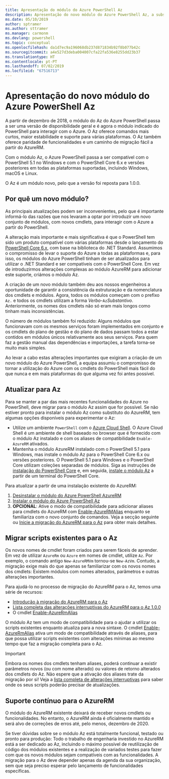 ```yaml
---
title: Apresentação do módulo do Azure PowerShell Az
description: Apresentação do novo módulo do Azure PowerShell Az, a substituição do módulo AzureRM.
ms.date: 05/10/2019
author: sptramer
ms.author: sttramer
ms.manager: carmonm
ms.devlang: powershell
ms.topic: conceptual
ms.openlocfilehash: da1d7ec9a196068db237d871834b92f8b077b42c
ms.sourcegitcommit: a4e527d3deba004007cfa22fa536e8255dd23b37
ms.translationtype: HT
ms.contentlocale: pt-PT
ms.lasthandoff: 07/02/2019
ms.locfileid: "67516713"
---
```

# <a name="introducing-the-new-azure-powershell-az-module"></a>Apresentação do novo módulo do Azure PowerShell Az

A partir de dezembro de 2018, o módulo do Az do Azure PowerShell passa a ser uma versão de disponibilidade geral e é agora o módulo indicado do PowerShell para interagir com o Azure. O Az oferece comandos mais curtos, maior estabilidade e suporte para várias plataformas. O Az também oferece paridade de funcionalidades e um caminho de migração fácil a partir do AzureRM.

Com o módulo Az, o Azure PowerShell passa a ser compatível com o PowerShell 5.1 no Windows e com o PowerShell Core 6.x e versões posteriores em todas as plataformas suportadas, incluindo Windows, macOS e Linux.

O Az é um módulo novo, pelo que a versão foi reposta para 1.0.0.

## <a name="why-a-new-module"></a>Por quê um novo módulo?

As principais atualizações podem ser inconvenientes, pelo que é importante informá-lo das razões que nos levaram a optar por introduzir um novo conjunto de módulos, com novos cmdlets, para interagir com o Azure a partir do PowerShell.

A alteração mais importante e mais significativa é que o PowerShell tem sido um produto compatível com várias plataformas desde o lançamento do [PowerShell Core 6.x](/powershell/scripting/overview), com base na biblioteca do .NET Standard.
Assumimos o compromisso de levar o suporte do Azure a todas as plataformas e, para isso, os módulos do Azure PowerShell tinham de ser atualizados para utilizar o .NET Standard e ser compatíveis com o PowerShell Core. Em vez de introduzirmos alterações complexas ao módulo AzureRM para adicionar este suporte, criámos o módulo Az.

A criação de um novo módulo também deu aos nossos engenheiros a oportunidade de garantir a consistência da estruturação e da nomenclatura dos cmdlets e módulos. Agora, todos os módulos começam com o prefixo `Az.` e todos os cmdlets utilizam a forma _Verbo_-`Az`_Substantivo_. Anteriormente, os nomes dos cmdlets não só eram mais longos como tinham mais inconsistências.

O número de módulos também foi reduzido: Alguns módulos que funcionavam com os mesmos serviços foram implementados em conjunto e os cmdlets do plano de gestão e do plano de dados passam todos a estar contidos em módulos únicos relativamente aos seus serviços. Para quem faz a gestão manual das dependências e importações, a tarefa torna-se muito mais simples.

Ao levar a cabo estas alterações importantes que exigiram a criação de um novo módulo do Azure PowerShell, a equipa assumiu o compromisso de tornar a utilização do Azure com os cmdlets do PowerShell mais fácil do que nunca e em mais plataformas do que alguma vez foi antes possível.

## <a name="upgrade-to-az"></a>Atualizar para Az

Para se manter a par das mais recentes funcionalidades do Azure no PowerShell, deve migrar para o módulo Az assim que for possível. Se não estiver pronto para instalar o módulo Az como substituto do AzureRM, tem algumas opções disponíveis para experimentar o Az:

* Utilize um ambiente `PowerShell` com o [Azure Cloud Shell](https://docs.microsoft.com/en-us/azure/cloud-shell/overview).
  O Azure Cloud Shell é um ambiente de shell baseado no browser que é fornecido com o módulo Az instalado e com os aliases de compatibilidade `Enable-AzureRM` ativados.
* Mantenha o módulo AzureRM instalado com o PowerShell 5.1 para Windows, mas instale o módulo Az para o PowerShell Core 6.x ou versões posteriores. O PowerShell 5.1 para Windows e o PowerShell Core utilizam coleções separadas de módulos. Siga as instruções de [instalação do PowerShell Core](/powershell/scripting/install/installing-powershell-core-on-windows) e, em seguida, [instale o módulo Az](install-az-ps.md) a partir de um terminal do PowerShell Core.

Para atualizar a partir de uma instalação existente do AzureRM:

1. [Desinstalar o módulo do Azure PowerShell AzureRM](/powershell/azure/uninstall-az-ps#uninstall-the-azurerm-module)
2. [Instalar o módulo do Azure PowerShell Az](install-az-ps.md)
3. __OPCIONAL__: Ative o modo de compatibilidade para adicionar aliases para cmdlets do AzureRM com [Enable-AzureRMAlias](/powershell/module/az.accounts/enable-azurermalias) enquanto se familiariza com o novo conjunto de comandos. Veja a secção seguinte ou [Inicie a migração do AzureRM para o Az](migrate-from-azurerm-to-az.md) para obter mais detalhes.

## <a name="migrate-existing-scripts-to-az"></a>Migrar scripts existentes para o Az

Os novos nomes de cmdlet foram criados para serem fáceis de aprender. Em vez de utilizar `AzureRm` ou `Azure` em nomes de cmdlet, utilize `Az`. Por exemplo, o comando antigo `New-AzureRMVm` tornou-se `New-AzVm`.
Contudo, a migração exige mais do que apenas se familiarizar com os novos nomes dos cmdlets: Existem módulos com nomes alterados, parâmetros e outras alterações importantes.

Para ajudá-lo no processo de migração do AzureRM para o Az, temos uma série de recursos:

* [Introdução à migração do AzureRM para o Az](migrate-from-azurerm-to-az.md)
* [Lista completa das alterações interruptivas do AzureRM para o Az 1.0.0](migrate-az-1.0.0.md)
* O cmdlet [Enable-AzureRmAlias](/powershell/module/az.accounts/enable-azurermalias)

O módulo Az tem um modo de compatibilidade para o ajudar a utilizar os scripts existentes enquanto atualiza para a nova sintaxe. O cmdlet [Enable-AzureRmAlias](/powershell/module/az.accounts/enable-azurermalias) ativa um modo de compatibilidade através de aliases, para que possa utilizar scripts existentes com alterações mínimas ao mesmo tempo que faz a migração completa para o Az.

> [!IMPORTANT]
> Embora os nomes dos cmdlets tenham aliases, poderá continuar a existir parâmetros novos (ou com nome alterado) ou valores de retorno alterados dos cmdlets do Az. Não espere que a ativação dos aliases trate da migração por si! Veja a [lista completa de alterações interruptivas](migrate-az-1.0.0.md) para saber onde os seus scripts poderão precisar de atualizações.

## <a name="continued-support-for-azurerm"></a>Suporte contínuo para o AzureRM

O módulo do AzureRM existente deixará de receber novos cmdlets ou funcionalidades. No entanto, o AzureRM ainda é oficialmente mantido e será alvo de correções de erros até, pelo menos, dezembro de 2020.

Se tiver dúvidas sobre se o módulo Az está totalmente funcional, testado ou pronto para produção: Todo o trabalho de engenharia investido no AzureRM está a ser dedicado ao Az, incluindo o máximo possível de reutilização de código dos módulos existentes e a realização de variados testes para fazer com que os novos módulos sejam compatíveis com as funcionalidades. A migração para o Az deve depender apenas da agenda da sua organização, sem que seja preciso esperar pelo lançamento de funcionalidades específicas.